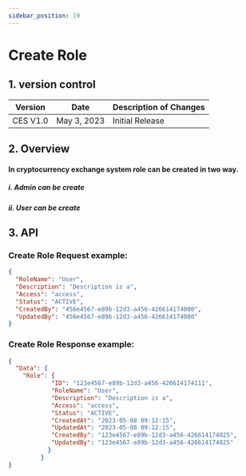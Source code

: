 ```yaml
---
sidebar_position: 19
---
```


# Create Role

## 1. version control

| Version  | Date        | Description of Changes |
| -------- | ----------- | ---------------------- |
| CES V1.0 | May 3, 2023 | Initial Release        |

## 2. Overview

#### In cryptocurrency exchange system role can be created in two way.
##### i.  Admin can be create
##### ii. User can be create 


## 3. API

### Create Role Request example:

```json
{
  "RoleName": "User",
  "Description": "Description is a",
  "Access": "access",
  "Status": "ACTIVE",
  "CreatedBy": "456e4567-e89b-12d3-a456-426614174000",
  "UpdatedBy": "456e4567-e89b-12d3-a456-426614174000"
}
```

### Create Role Response example:

```json
{
  "Data": {
    "Role": {
            "ID": "123e4567-e89b-12d3-a456-426614174111", 
            "RoleName": "User",
            "Description": "Description is a",
            "Access": "access",
            "Status": "ACTIVE",
            "CreatedAt": "2023-05-08 09:12:15",
            "UpdatedAt": "2023-05-08 09:12:15",
            "CreatedBy": "123e4567-e89b-12d3-a456-426614174025",
            "UpdatedBy": "123e4567-e89b-12d3-a456-426614174025"
           }
         }
}
```
